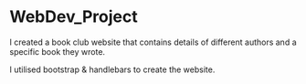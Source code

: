 # WebDev_Project

I created a book club website that contains details of different authors and a specific book they wrote.

I utilised bootstrap & handlebars to create the website.

